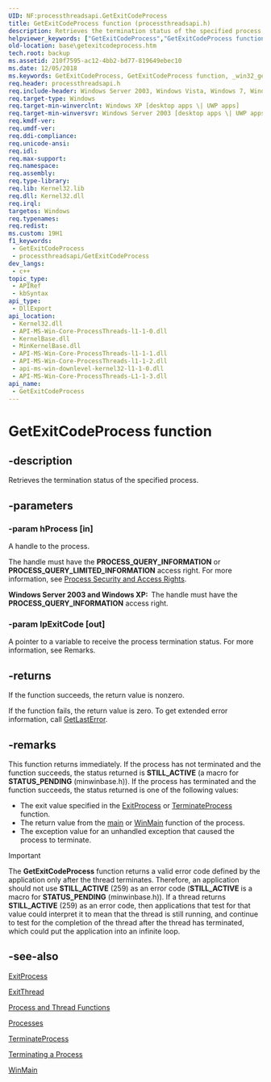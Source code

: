 ```yaml
---
UID: NF:processthreadsapi.GetExitCodeProcess
title: GetExitCodeProcess function (processthreadsapi.h)
description: Retrieves the termination status of the specified process.
helpviewer_keywords: ["GetExitCodeProcess","GetExitCodeProcess function","_win32_getexitcodeprocess","base.getexitcodeprocess","processthreadsapi/GetExitCodeProcess","winbase/GetExitCodeProcess"]
old-location: base\getexitcodeprocess.htm
tech.root: backup
ms.assetid: 210f7595-ac12-4bb2-bd77-819649ebec10
ms.date: 12/05/2018
ms.keywords: GetExitCodeProcess, GetExitCodeProcess function, _win32_getexitcodeprocess, base.getexitcodeprocess, processthreadsapi/GetExitCodeProcess, winbase/GetExitCodeProcess
req.header: processthreadsapi.h
req.include-header: Windows Server 2003, Windows Vista, Windows 7, Windows Server 2008  Windows Server 2008 R2, Windows.h
req.target-type: Windows
req.target-min-winverclnt: Windows XP [desktop apps \| UWP apps]
req.target-min-winversvr: Windows Server 2003 [desktop apps \| UWP apps]
req.kmdf-ver: 
req.umdf-ver: 
req.ddi-compliance: 
req.unicode-ansi: 
req.idl: 
req.max-support: 
req.namespace: 
req.assembly: 
req.type-library: 
req.lib: Kernel32.lib
req.dll: Kernel32.dll
req.irql: 
targetos: Windows
req.typenames: 
req.redist: 
ms.custom: 19H1
f1_keywords:
 - GetExitCodeProcess
 - processthreadsapi/GetExitCodeProcess
dev_langs:
 - c++
topic_type:
 - APIRef
 - kbSyntax
api_type:
 - DllExport
api_location:
 - Kernel32.dll
 - API-MS-Win-Core-ProcessThreads-l1-1-0.dll
 - KernelBase.dll
 - MinKernelBase.dll
 - API-MS-Win-Core-ProcessThreads-l1-1-1.dll
 - API-MS-Win-Core-ProcessThreads-l1-1-2.dll
 - api-ms-win-downlevel-kernel32-l1-1-0.dll
 - API-MS-Win-Core-ProcessThreads-L1-1-3.dll
api_name:
 - GetExitCodeProcess
---
```


# GetExitCodeProcess function


## -description

Retrieves the termination status of the specified process.

## -parameters

### -param hProcess [in]

A handle to the process.

The handle must have the <b>PROCESS_QUERY_INFORMATION</b> or <b>PROCESS_QUERY_LIMITED_INFORMATION</b> access right. For more information, see 
<a href="/windows/desktop/ProcThread/process-security-and-access-rights">Process Security and Access Rights</a>.

<b>Windows Server 2003 and Windows XP:  </b>The handle must have the <b>PROCESS_QUERY_INFORMATION</b> access right.

### -param lpExitCode [out]

A pointer to a variable to receive the process termination status. For more information, see Remarks.

## -returns

If the function succeeds, the return value is nonzero.

If the function fails, the return value is zero. To get extended error information, call 
<a href="/windows/desktop/api/errhandlingapi/nf-errhandlingapi-getlasterror">GetLastError</a>.

## -remarks

This function returns immediately. If the process has not terminated and the function succeeds, the status returned is <b>STILL_ACTIVE</b> (a macro for **STATUS_PENDING** (minwinbase.h)). If the process has terminated and the function succeeds, the status returned is one of the following values:

<ul>
<li>The exit value specified in the 
<a href="/windows/desktop/api/processthreadsapi/nf-processthreadsapi-exitprocess">ExitProcess</a> or 
<a href="/windows/desktop/api/processthreadsapi/nf-processthreadsapi-terminateprocess">TerminateProcess</a> function.</li>
<li>The return value from the <a href="/cpp/cpp/main-function-command-line-args">main</a> or <a href="/windows/win32/api/winbase/nf-winbase-winmain">WinMain</a> function of the process.</li>
<li>The exception value for an unhandled exception that caused the process to terminate.</li>
</ul>

> [!IMPORTANT]
> The **GetExitCodeProcess** function returns a valid error code defined by the application only after the thread terminates. Therefore, an application should not use **STILL_ACTIVE** (259) as an error code (**STILL_ACTIVE** is a macro for **STATUS_PENDING** (minwinbase.h)). If a thread returns **STILL_ACTIVE** (259) as an error code, then applications that test for that value could interpret it to mean that the thread is still running, and continue to test for the completion of the thread after the thread has terminated, which could put the application into an infinite loop.

## -see-also

<a href="/windows/desktop/api/processthreadsapi/nf-processthreadsapi-exitprocess">ExitProcess</a>



<a href="/windows/desktop/api/processthreadsapi/nf-processthreadsapi-exitthread">ExitThread</a>



<a href="/windows/desktop/ProcThread/process-and-thread-functions">Process and Thread Functions</a>



<a href="/windows/desktop/ProcThread/child-processes">Processes</a>



<a href="/windows/desktop/api/processthreadsapi/nf-processthreadsapi-terminateprocess">TerminateProcess</a>



<a href="/windows/desktop/ProcThread/terminating-a-process">Terminating a Process</a>



<a href="/windows/win32/api/winbase/nf-winbase-winmain">WinMain</a>